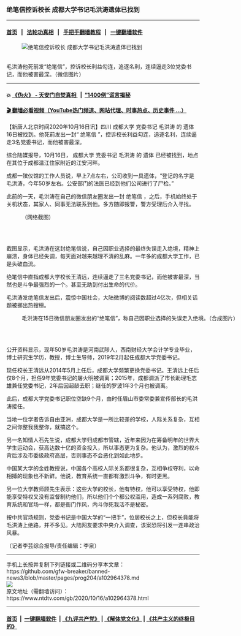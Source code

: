 ### 绝笔信控诉校长 成都大学书记毛洪涛遗体已找到
------------------------

#### [首页](https://github.com/gfw-breaker/banned-news3/blob/master/README.md) &nbsp;&nbsp;|&nbsp;&nbsp; [法轮功真相](https://github.com/begood0513/basic/blob/master/README.md)  &nbsp;&nbsp;|&nbsp;&nbsp; [手把手翻墙教程](https://github.com/gfw-breaker/guides/wiki)  &nbsp;&nbsp;|&nbsp;&nbsp; [一键翻墙软件](https://github.com/gfw-breaker/nogfw/blob/master/README.md)  



<div><div class="featured_image">
 <figure>
  <img alt="绝笔信控诉校长 成都大学书记毛洪涛遗体已找到" src="https://i.ntdtv.com/assets/uploads/2020/10/2020_1016_85f366f6j00qia5du000wd000hs00btp-removebg-preview-1.jpg"/>
 </figure><br/>
 <span class="caption">
  毛洪涛他死前发“绝笔信”，控诉校长利益勾连，追逐名利，连续逼走3位党委书记，而他被害最深。（微信图片）
 </span>
</div>
</div><hr/>

#### 💥 [《伪火》 - 天安门自焚真相 ](http://158.247.195.190:10000/videos/blog/weihuo.html)&nbsp; |&nbsp; [“1400例”谎言揭秘  ](http://158.247.195.190:10000/videos/blog/jiexi1400.html)

#### [ 🎬  翻墙必看视频（YouTube热门频道、网站代理、时事热点、历史事件 ...）](https://github.com/gfw-breaker/links/blob/master/banned.md)

<div><div class="post_content" itemprop="articleBody">
 <p>
  【新唐人北京时间2020年10月16日讯】四川
  <ok href="https://www.ntdtv.com/gb/成都大学.htm">
   成都大学
  </ok>
  <ok href="https://www.ntdtv.com/gb/党委书记.htm">
   党委书记
  </ok>
  <ok href="https://www.ntdtv.com/gb/毛洪涛.htm">
   毛洪涛
  </ok>
  的
  <ok href="https://www.ntdtv.com/gb/遗体.htm">
   遗体
  </ok>
  16日被找到。他死前发出一封“
  <ok href="https://www.ntdtv.com/gb/绝笔信.htm">
   绝笔信
  </ok>
  ”，控诉校长利益勾连，追逐名利，连续逼走3名党委书记，而他被害最深。
 </p>
 <p>
  综合陆媒报导，10月16日，
  <ok href="https://www.ntdtv.com/gb/成都大学.htm">
   成都大学
  </ok>
  <ok href="https://www.ntdtv.com/gb/党委书记.htm">
   党委书记
  </ok>
  <ok href="https://www.ntdtv.com/gb/毛洪涛.htm">
   毛洪涛
  </ok>
  的
  <ok href="https://www.ntdtv.com/gb/遗体.htm">
   遗体
  </ok>
  已经被找到，地点在其位于成都温江住家附近的江安河畔。
 </p>
 <p>
  成都一殡仪馆的工作人员说，早上7点左右，公司收到一具遗体，“登记的名字是毛洪涛，今年50岁左右。公安部门的法医已经到他们公司进行了尸检。”
 </p>
 <p>
  此前的一天，毛洪涛在自己的微信朋友圈发出一封
  <ok href="https://www.ntdtv.com/gb/绝笔信.htm">
   绝笔信
  </ok>
  ，之后，手机始终处于关机状态，其家人、同事无法联系到他。多方随即报警，警方受理后介入寻找。
 </p>
 <figure class="wp-caption alignnone" id="attachment_102964385" style="width: 600px">
  <ok href="https://i.ntdtv.com/assets/uploads/2020/10/a3c1384ff4c54ce9bcb8e8437e393433.jpeg">
   <img alt="" class="size-medium wp-image-102964385" src="https://i.ntdtv.com/assets/uploads/2020/10/a3c1384ff4c54ce9bcb8e8437e393433-600x613.jpeg"/>
  </ok>
  <br/><figcaption class="wp-caption-text">
   （网络截图）
  </figcaption><br/>
 </figure><br/>
 <p>
  截图显示，毛洪涛在这封绝笔信说，自己因职业选择的最终失误走入绝境，精神上崩溃，身体已经失调，每天面对越来越理不清的乱麻。一年多的成都大学工作，已是头破血流。
 </p>
 <p>
  绝笔信中直指成都大学校长王清远，连续逼走了三名党委书记，而他被害最深，当然也是斗争最强烈的一个。甚至无助到付出生命的代价。
 </p>
 <p>
  毛洪涛发绝笔信发出后，震惊中国社会，大陆微博的阅读数超过4亿次，但相关话题被挪出热搜榜。
 </p>
 <figure class="wp-caption alignnone" id="attachment_102963763" style="width: 600px">
  <ok href="https://i.ntdtv.com/assets/uploads/2020/10/c117fc8ec6db169ce381011124b9725b.jpg">
   <img alt="" class="size-medium wp-image-102963763" src="https://i.ntdtv.com/assets/uploads/2020/10/c117fc8ec6db169ce381011124b9725b-600x338.jpg"/>
  </ok>
  <br/><figcaption class="wp-caption-text">
   毛洪涛在15日微信朋友圈发出的“绝笔信”，称自己因职业选择的失误走入绝境。（合成图片）
  </figcaption><br/>
 </figure><br/>
 <p>
  公开资料显示，现年50岁毛洪涛是河南武陟人，西南财经大学会计学专业毕业，博士研究生学历，教授，博士生导师，2019年2月起任成都大学党委书记。
 </p>
 <p>
  现任校长王清远从2014年5月上任后，成都大学频繁更换党委书记。王清远上任后仅8个月，担任9年党委书记的屠火明被调离；2015年，成都调派了市长助理毛志雄兼任党委书记，2年后因超龄去职；继任的罗波1年3个月也被调离。
 </p>
 <p>
  此后，成都大学党委书记职位空缺9个月，由时任眉山市委常委兼宣传部长的毛洪涛接任。
 </p>
 <p>
  当地一位学者告诉自由亚洲，成都大学是一所比较差的学校，人际关系复杂，互相之间你整我我整你，就搞这个。
 </p>
 <p>
  另一名知情人石先生说，成都大学归成都市管辖，近年来因为在筹备明年的世界大学生运动会，获高达数十亿的资金投入，所以事态更为复杂。他认为，激烈的权斗背后涉及市委级政府高层，否则事态不会恶化到如此地步。
 </p>
 <p>
  中国某大学的金姓教授说，中国各个高校人际关系都很复杂，互相争权夺利，以命相搏的现象也不新鲜。他说，教育系统一直都有激烈斗争，有时更黑。
 </p>
 <p>
  另一位大学教师顾先生表示：这些大学的校长，他有特权，他可以享受特权，他即能享受特权又没有监督制约他们，所以他们个个都公权滥用，造成一系列腐败，教育系统和官场一样，都是衙门作风，内斗你死我活不是秘密。
 </p>
 <p>
  按中共官场规则，党委书记是中国大学的“一把手”，位居校长之上，但校长竟能将毛洪涛上绝路，并不多见。大陆网友要求中央介入调查，该案恐将引发一连串政治风暴。
 </p>
 <p>
  （记者李芸综合报导/责任编辑：李泉）
 </p>
 <div class="single_ad">
 </div>
</div>
</div>
<hr/>
手机上长按并复制下列链接或二维码分享本文章：<br/>
https://github.com/gfw-breaker/banned-news3/blob/master/pages/prog204/a102964378.md <br/>
<a href='https://github.com/gfw-breaker/banned-news3/blob/master/pages/prog204/a102964378.md'><img src='https://github.com/gfw-breaker/banned-news3/blob/master/pages/prog204/a102964378.md.png'/></a> <br/>
原文地址（需翻墙访问）：https://www.ntdtv.com/gb/2020/10/16/a102964378.html


------------------------
#### [首页](https://github.com/gfw-breaker/banned-news3/blob/master/README.md) &nbsp;|&nbsp; [一键翻墙软件](https://github.com/gfw-breaker/nogfw/blob/master/README.md) &nbsp;| [《九评共产党》](https://github.com/gfw-breaker/9ping.md/blob/master/README.md#九评之一评共产党是什么) | [《解体党文化》](https://github.com/gfw-breaker/jtdwh.md/blob/master/README.md) | [《共产主义的终极目的》](https://github.com/gfw-breaker/gczydzjmd.md/blob/master/README.md)


<img src='http://gfw-breaker.win/banned-news3/pages/prog204/a102964378.md' width='0px' height='0px'/>